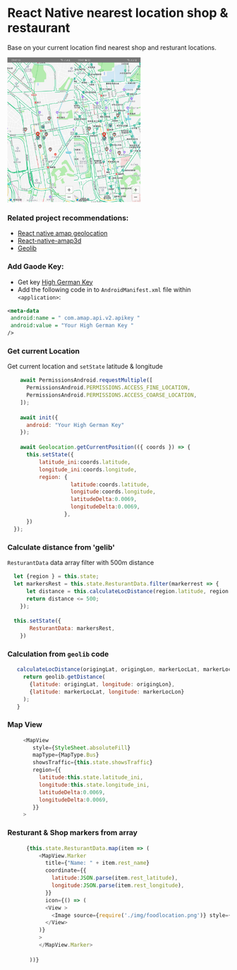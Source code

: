 # React Native nearest location shop &amp; restaurant
Base on your current location find nearest shop and resturant locations.

<img src="img/map_2.jpg" width="30%"><img src="img/map_1.jpg" width="30%">

### Related project recommendations:
* [React native amap geolocation](https://github.com/qiuxiang/react-native-amap-geolocation)
* [React-native-amap3d](https://www.npmjs.com/package/react-native-amap3d)
* [Geolib](https://www.npmjs.com/package/geolib)

### Add Gaode Key:
* Get key [High German Key](https://lbs.amap.com/api/android-sdk/guide/create-project/get-key)
* Add the following code in to `AndroidManifest.xml` file within `<application>`:
```xml
<meta-data  
 android:name = " com.amap.api.v2.apikey " 
 android:value = "Your High German Key "
/>
```

### Get current Location
Get current location and `setState` latitude & longitude

```JavaScript
    await PermissionsAndroid.requestMultiple([
      PermissionsAndroid.PERMISSIONS.ACCESS_FINE_LOCATION,
      PermissionsAndroid.PERMISSIONS.ACCESS_COARSE_LOCATION,
    ]);
 
    await init({
      android: "Your High German Key"
    });

    await Geolocation.getCurrentPosition(({ coords }) => {
      this.setState({
          latitude_ini:coords.latitude,
          longitude_ini:coords.longitude,
          region: {
                    latitude:coords.latitude,
                    longitude:coords.longitude,
                    latitudeDelta:0.0069,
                    longitudeDelta:0.0069,
                  },
      })
  });
```

### Calculate distance from 'gelib'
`ResturantData` data array filter with 500m distance

```JavaScript
  let {region } = this.state;
  let markersRest = this.state.ResturantData.filter(markerrest => {
      let distance = this.calculateLocDistance(region.latitude, region.longitude, markerrest.rest_latitude, markerrest.rest_longitude);
      return distance <= 500;
    });

  this.setState({
       ResturantData: markersRest,
    })
```
### Calculation from `geolib` code

```JavaScript
   calculateLocDistance(origingLat, origingLon, markerLocLat, markerLocLon) {
     return geolib.getDistance(
       {latitude: origingLat, longitude: origingLon},
       {latitude: markerLocLat, longitude: markerLocLon}
     );
   }
```


### Map View

```JavaScript
     <MapView 
        style={StyleSheet.absoluteFill}
        mapType={MapType.Bus}
        showsTraffic={this.state.showsTraffic}
        region={{
          latitude:this.state.latitude_ini,
          longitude:this.state.longitude_ini,
          latitudeDelta:0.0069,
          longitudeDelta:0.0069,
        }}
     >
```

### Resturant & Shop markers from array

```JavaScript
      {this.state.ResturantData.map(item => (
          <MapView.Marker
            title={"Name: " + item.rest_name}
            coordinate={{
              latitude:JSON.parse(item.rest_latitude),
              longitude:JSON.parse(item.rest_longitude),
            }}
            icon={() => (
            <View >
              <Image source={require('./img/foodlocation.png')} style={{height: 25, width:25 }} />
            </View>
          )}
          >
          </MapView.Marker>
            
       ))}
```

